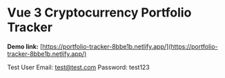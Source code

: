 # Vue 3 Cryptocurrency Portfolio Tracker

**Demo link:** [https://portfolio-tracker-8bbe1b.netlify.app/](https://portfolio-tracker-8bbe1b.netlify.app/)

Test User
Email: test@test.com
Password: test123
